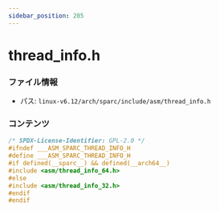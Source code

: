 ```yaml
---
sidebar_position: 205
---
```

# thread_info.h

### ファイル情報

- パス: `linux-v6.12/arch/sparc/include/asm/thread_info.h`

### コンテンツ

```h
/* SPDX-License-Identifier: GPL-2.0 */
#ifndef ___ASM_SPARC_THREAD_INFO_H
#define ___ASM_SPARC_THREAD_INFO_H
#if defined(__sparc__) && defined(__arch64__)
#include <asm/thread_info_64.h>
#else
#include <asm/thread_info_32.h>
#endif
#endif

```
